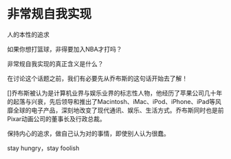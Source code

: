 # 非常规自我实现

人的本性的追求

如果你想打篮球，非得要加入NBA才打吗？

非常规自我实现的真正含义是什么？

在讨论这个话题之前，我们有必要先从乔布斯的这句话开始去了解！

[]乔布斯被认为是计算机业界与娱乐业界的标志性人物，他经历了苹果公司几十年的起落与兴衰，先后领导和推出了Macintosh、iMac、iPod、iPhone、iPad等风靡全球的电子产品，深刻地改变了现代通讯、娱乐、生活方式。乔布斯同时也是前Pixar动画公司的董事长及行政总裁。


保持内心的追求，做自己认为对的事情，即使别人认为很蠢。

stay hungry，stay foolish




